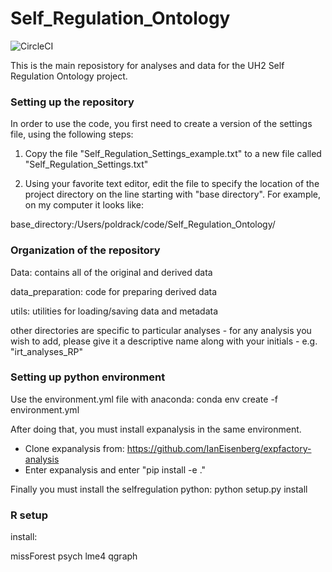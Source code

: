 # Self_Regulation_Ontology
![CircleCI](https://circleci.com/gh/poldrack/Self_Regulation_Ontology.svg?style=svg&circle-token=c2c503d9ef106e45769fa00ca689b3b10d882c9d)

This is the main reposistory for analyses and data for the UH2 Self Regulation Ontology project.

### Setting up the repository

In order to use the code, you first need to create a version of the settings file, using the following steps:

1. Copy the file "Self_Regulation_Settings_example.txt" to a new file called "Self_Regulation_Settings.txt"

2. Using your favorite text editor, edit the file to specify the location of the project directory on the line 
starting with "base directory".  For example, on my computer it looks like:

base_directory:/Users/poldrack/code/Self_Regulation_Ontology/


### Organization of the repository

Data: contains all of the original and derived data

data_preparation: code for preparing derived data

utils: utilities for loading/saving data and metadata

other directories are specific to particular analyses - for any analysis you wish to add, please give it a descriptive name along with your initials - e.g. "irt_analyses_RP"


### Setting up python environment

Use the environment.yml file with anaconda: conda env create -f environment.yml

After doing that, you must install expanalysis in the same environment.
- Clone expanalysis from: https://github.com/IanEisenberg/expfactory-analysis
- Enter expanalysis and enter "pip install -e ."

Finally you must install the selfregulation python: python setup.py install

### R setup
install:

missForest
psych
lme4
qgraph
